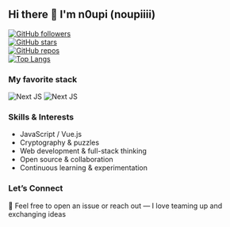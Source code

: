 ## Hi there 👋 I'm **n0upi** (noupiiii)

[![GitHub followers](https://img.shields.io/github/followers/noupiiii?style=for-the-badge)](https://github.com/noupiiii)  
[![GitHub stars](https://img.shields.io/github/stars/noupiiii?style=for-the-badge)](https://github.com/noupiiii?tab=stars)  
[![GitHub repos](https://img.shields.io/github/repos/noupiiii?style=for-the-badge)](https://github.com/noupiiii?tab=repositories)  
[![Top Langs](https://img.shields.io/github/languages/top/noupiiii?style=for-the-badge)](https://github.com/noupiiii)  

### My favorite stack
![Next JS](https://img.shields.io/badge/Next-black?style=for-the-badge&logo=next.js&logoColor=white)
![Next JS](https://img.shields.io/badge/-MinIO-C72E49?style=flat&logo=minio&logoColor=white")


### Skills & Interests  
- JavaScript / Vue.js  
- Cryptography & puzzles  
- Web development & full-stack thinking  
- Open source & collaboration  
- Continuous learning & experimentation  

### Let’s Connect  
💬 Feel free to open an issue or reach out — I love teaming up and exchanging ideas  
